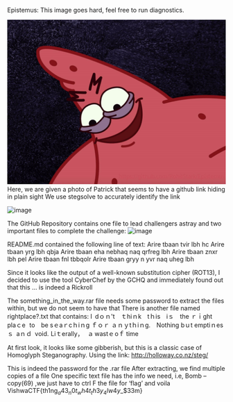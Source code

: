 Epistemus: This image goes hard, feel free to run diagnostics.
 
![img](https://github.com/CybercellVIIT/VishwaCTF-22-Writeups/blob/main/Forensics/Epistemus/patrick.jpg)
Here, we are given a photo of Patrick that seems to have a github link hiding in plain sight
We use stegsolve to accurately identify the link

![image](https://user-images.githubusercontent.com/55281657/159537515-55cdc996-e224-4b56-bbed-1d096cf60576.png)

 
The GitHub Repository contains one file to lead challengers astray and two important files to complete the challenge:
![image](https://user-images.githubusercontent.com/55281657/159537774-0f29fd61-176a-4e6c-9e78-7ebbdfafbe05.png)

 
README.md contained the following line of text:
Arire tbaan tvir lbh hc Arire tbaan yrg lbh qbja Arire tbaan eha nebhaq naq qrfreg lbh Arire tbaan znxr lbh pel Arire tbaan fnl tbbqolr Arire tbaan gryy n yvr naq uheg lbh
 
Since it looks like the output of a well-known substitution cipher (ROT13), I decided to use the tool CyberChef by the GCHQ and immediately found out that this … is indeed a Rickroll

The something_in_the_way.rar file needs some password to extract the files within, but we do not seem to have that
There is another file named rightplace?.txt that contains:
I dｏｎ't ｔhiｎk tｈⅰs iｓ the ｒｉght plaｃe to be sｅaｒcｈіｎg ｆｏｒ ａｎｙtｈiｎg. Nothing bｕt emptiｎesｓ aｎｄ ⅴoіd. Liｔerally， ａ wastｅ οｆ time

At first look, it looks like some gibberish, but this is a classic case of Homoglyph Steganography.
Using the link: http://holloway.co.nz/steg/
 
 
This is indeed the password for the .rar file
After extracting, we find multiple copies of a file
One specific text file has the info we need, i.e,
Bomb – copy(69) ,we just have to ctrl F the file for ‘flag’ and voila
VishwaCTF{th1ng$_a43_n0t_wh4t_th3y_4lw4y$_$33m}
 

















